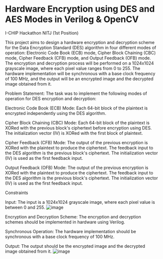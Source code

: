 # Hardware Encryption using DES and AES Modes in Verilog & OpenCV
I-CHIP Hackathon NITJ (1st Position) 

This project aims to design a hardware encryption and decryption scheme for the Data Encryption Standard (DES) algorithm in four different modes of operation: Electronic Code Book (ECB) mode, Cipher Block Chaining (CBC) mode, Cipher Feedback (CFB) mode, and Output Feedback (OFB) mode. 
The encryption and decryption process will be performed on a 1024x1024 grayscale image, where each pixel value ranges from 0 to 255. The hardware implementation will be synchronous with a base clock frequency of 100 MHz, and the output will be an encrypted image and the decrypted image obtained from it.

Problem Statement:
The task was to implement the following modes of operation for DES encryption and decryption:

Electronic Code Book (ECB) Mode: Each 64-bit block of the plaintext is encrypted independently using the DES algorithm.

Cipher Block Chaining (CBC) Mode: Each 64-bit block of the plaintext is XORed with the previous block's ciphertext before encryption using DES. The initialization vector (IV) is XORed with the first block of plaintext.

Cipher Feedback (CFB) Mode: The output of the previous encryption is XORed with the plaintext to produce the ciphertext. The feedback input to the DES algorithm is the previous block's ciphertext. The initialization vector (IV) is used as the first feedback input.

Output Feedback (OFB) Mode: The output of the previous encryption is XORed with the plaintext to produce the ciphertext. The feedback input to the DES algorithm is the previous block's ciphertext. The initialization vector (IV) is used as the first feedback input.

Constraints

Input: The input is a 1024x1024 grayscale image, where each pixel value is between 0 and 255.
![image](https://github.com/164adityakumar/Image_Encryption/assets/98655260/5101734b-d8b6-4984-936a-7603fb7b671f)

Encryption and Decryption Scheme: The encryption and decryption schemes should be implemented in hardware using Verilog.

Synchronous Operation: The hardware implementation should be synchronous with a base clock frequency of 100 MHz.

Output: The output should be the encrypted image and the decrypted image obtained from it.
![image](https://github.com/164adityakumar/Image_Encryption/assets/98655260/9343bc6c-1396-4880-91cf-95908ac2279f)
